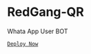 # RedGang-QR
Whata App User BOT




[`Deploy Now`](  https://heroku.com/deploy?template=https://github.com/sahanaya2006/RedGang-QR)
